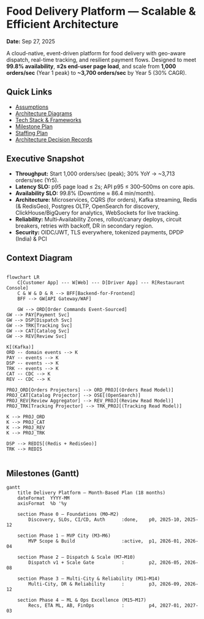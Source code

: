 # Food Delivery Platform — Scalable & Efficient Architecture

**Date:** Sep 27, 2025

A cloud-native, event-driven platform for food delivery with geo-aware dispatch, real-time tracking, and resilient payment flows. Designed to meet **99.8% availability**, **≤2s end-user page load**, and scale from **1,000 orders/sec** (Year 1 peak) to **~3,700 orders/sec** by Year 5 (30% CAGR).

## Quick Links
- [Assumptions](01-assumptions.md)
- [Architecture Diagrams](02-architecture.md)
- [Tech Stack & Frameworks](03-tech-stack.md)
- [Milestone Plan](04-milestones.md)
- [Staffing Plan](docs/05-staffing.md)
- [Architecture Decision Records](adr/adr-index.md)


## Executive Snapshot

- **Throughput:** Start 1,000 orders/sec (peak); 30% YoY → ~3,713 orders/sec (Yr5).
- **Latency SLO:** p95 page load ≤ 2s; API p95 ≤ 300–500ms on core apis.
- **Availability SLO:** 99.8% (Downtime ≈ 86.4 min/month).
- **Architecture:** Microservices, CQRS (for orders), Kafka streaming, Redis (& RedisGeo), Postgres OLTP, OpenSearch for discovery, ClickHouse/BigQuery for analytics, WebSockets for live tracking.
- **Reliability:** Multi‑Availability Zones, rollout/canary deploys, circuit breakers, retries with backoff, DR in secondary region.
- **Security:** OIDC/JWT, TLS everywhere, tokenized payments, DPDP (India) & PCI

## Context Diagram

```mermaid

flowchart LR
    C[Customer App] --- W[Web] --- D[Driver App] --- R[Restaurant Console]
    C & W & D & R --> BFF[Backend-for-Frontend]
    BFF --> GW[API Gateway/WAF]

    GW --> ORD[Order Commands Event-Sourced]
GW --> PAY[Payment Svc]
GW --> DSP[Dispatch Svc]
GW --> TRK[Tracking Svc]
GW --> CAT[Catalog Svc]
GW --> REV[Review Svc]

K[(Kafka)]
ORD -- domain events --> K
PAY -- events --> K
DSP -- events --> K
TRK -- events --> K
CAT -- CDC --> K
REV -- CDC --> K

PROJ_ORD[Orders Projectors] --> ORD_PROJ[(Orders Read Model)]
PROJ_CAT[Catalog Projector] --> OSE[(OpenSearch)]
PROJ_REV[Review Aggregator] --> REV_PROJ[(Review Read Model)]
PROJ_TRK[Tracking Projector] --> TRK_PROJ[(Tracking Read Model)]

K --> PROJ_ORD
K --> PROJ_CAT
K --> PROJ_REV
K --> PROJ_TRK

DSP --> REDIS[(Redis + RedisGeo)]
TRK --> REDIS


```

## Milestones (Gantt)

```mermaid
gantt
    title Delivery Platform – Month-Based Plan (18 months)
    dateFormat  YYYY-MM
    axisFormat  %b '%y

    section Phase 0 – Foundations (M0–M2)
        Discovery, SLOs, CI/CD, Auth      :done,    p0, 2025-10, 2025-12

    section Phase 1 – MVP City (M3–M6)
        MVP Scope & Build                 :active,  p1, 2026-01, 2026-04

    section Phase 2 – Dispatch & Scale (M7–M10)
        Dispatch v1 + Scale Gate          :         p2, 2026-05, 2026-08

    section Phase 3 – Multi-City & Reliability (M11–M14)
        Multi-City, DR & Reliability      :         p3, 2026-09, 2026-12

    section Phase 4 – ML & Ops Excellence (M15–M17)
        Recs, ETA ML, AB, FinOps          :         p4, 2027-01, 2027-03

```